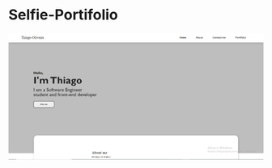 # Selfie-Portifolio



![](https://github.com/Thiago-Batista-da-Silva-Oliveira/Selfie-Portifolio/blob/main/Portifolio.png)
